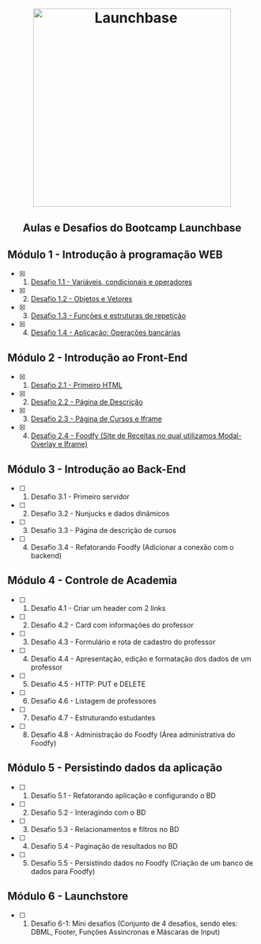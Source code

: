 <h1 align="center">
    <img alt="Launchbase" src="https://storage.googleapis.com/golden-wind/bootcamp-launchbase/logo.png" width="400px" />
</h1>

<h2 align="center"> Aulas e Desafios do Bootcamp Launchbase </h2>

## Módulo 1 - Introdução à programação WEB

- [x] 1. [Desafio 1.1 - Variáveis, condicionais e operadores](/LaunchBase/Aulas/Desafio.1-1)
- [x] 2. [Desafio 1.2 - Objetos e Vetores](/LaunchBase/Aulas/Desafio.1-2)
- [x] 3. [Desafio 1.3 - Funções e estruturas de repetição](/LaunchBase/Aulas/Desafio.1-3)
- [x] 4. [Desafio 1.4 - Aplicação: Operações bancárias](/LaunchBase/Aulas/Desafio.1-4)

## Módulo 2 - Introdução ao Front-End

- [x] 1. [Desafio 2.1 - Primeiro HTML](/LaunchBase/Aulas/Desafio.2-1)
- [x] 2. [Desafio 2.2 - Página de Descrição](/LaunchBase/Aulas/Desafio.2-2)
- [x] 3. [Desafio 2.3 - Página de Cursos e Iframe](/LaunchBase/Aulas/Desafio.2-3)
- [x] 4. [Desafio 2.4 - Foodfy (Site de Receitas no qual utilizamos Modal-Overlay e Iframe)](/LaunchBase/Aulas/Desafio.2-4)

## Módulo 3 - Introdução ao Back-End

- [ ] 1. Desafio 3.1 - Primeiro servidor
- [ ] 2. Desafio 3.2 - Nunjucks e dados dinâmicos
- [ ] 3. Desafio 3.3 - Página de descrição de cursos
- [ ] 4. Desafio 3.4 - Refatorando Foodfy (Adicionar a conexão com o backend)

## Módulo 4 - Controle de Academia

- [ ] 1. Desafio 4.1 - Criar um header com 2 links
- [ ] 2. Desafio 4.2 - Card com informações do professor
- [ ] 3. Desafio 4.3 - Formulário e rota de cadastro do professor
- [ ] 4. Desafio 4.4 - Apresentação, edição e formatação dos dados de um professor
- [ ] 5. Desafio 4.5 - HTTP: PUT e DELETE
- [ ] 6. Desafio 4.6 - Listagem de professores
- [ ] 7. Desafio 4.7 - Estruturando estudantes
- [ ] 8. Desafio 4.8 - Administração do Foodfy (Área administrativa do Foodfy)

## Módulo 5 - Persistindo dados da aplicação

- [ ] 1. Desafio 5.1 - Refatorando aplicação e configurando o BD
- [ ] 2. Desafio 5.2 - Interagindo com o BD
- [ ] 3. Desafio 5.3 - Relacionamentos e filtros no BD
- [ ] 4. Desafio 5.4 - Paginação de resultados no BD
- [ ] 5. Desafio 5.5 - Persistindo dados no Foodfy (Criação de um banco de dados para Foodfy)

## Módulo 6 - Launchstore

- [ ] 1. Desafio 6-1: Mini desafios (Conjunto de 4 desafios, sendo eles: DBML, Footer, Funções Assíncronas e Máscaras de Input)
